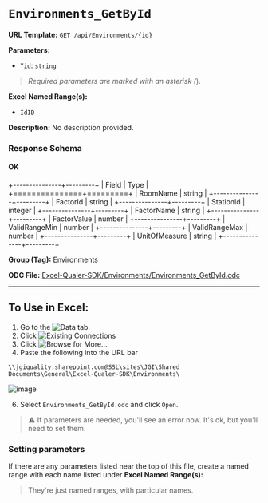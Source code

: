 # `Environments_GetById`

**URL Template:**
`GET /api/Environments/{id}`

**Parameters:**
- *`id`: `string`


> *Required parameters are marked with an asterisk (*).

**Excel Named Range(s):**
- `IdID`


**Description:**
No description provided.

### Response Schema

#### OK

+---------------+---------+
| Field         | Type    |
+===============+=========+
| RoomName      | string  |
+---------------+---------+
| FactorId      | string  |
+---------------+---------+
| StationId     | integer |
+---------------+---------+
| FactorName    | string  |
+---------------+---------+
| FactorValue   | number  |
+---------------+---------+
| ValidRangeMin | number  |
+---------------+---------+
| ValidRangeMax | number  |
+---------------+---------+
| UnitOfMeasure | string  |
+---------------+---------+

**Group (Tag):**
Environments

**ODC File:**
[Excel-Qualer-SDK/Environments/Environments_GetById.odc](https://github.com/Johnson-Gage-Inspection-Inc/qualer-sdk-odc/blob/main/Excel-Qualer-SDK/Environments/Environments_GetById.odc)

---

To Use in Excel:
---

1. Go to the ![`Data`](https://github.com/user-attachments/assets/da437a70-57b3-4c5b-bb01-4910ece19ed1)
 tab.
3. Click ![Existing Connections](https://github.com/user-attachments/assets/a2f1ed67-b2e0-4c23-ac90-68c870e60289)
4. Click ![`Browse for More...`](https://github.com/user-attachments/assets/8e698494-6865-41e7-b6fa-043aea81809a)
5. Paste the following into the URL bar
```
\\jgiquality.sharepoint.com@SSL\sites\JGI\Shared Documents\General\Excel-Qualer-SDK\Environments\
```

![image](https://github.com/user-attachments/assets/1e1a8d87-0377-446d-aaf5-d78562991db3)

6. Select `Environments_GetById.odc` and click `Open`.

> ⚠️ If parameters are needed, you'll see an error now. It's ok, but you'll need to set them.

### Setting parameters
If there are any parameters listed near the top of this file, create a named range with each name listed under **Excel Named Range(s):**
> They're just named ranges, with particular names.
